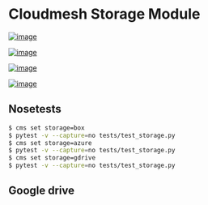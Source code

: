 # Cloudmesh Storage Module



[![image](https://img.shields.io/travis/TankerHQ/cloudmesh-storage.svg?branch=master)](https://travis-ci.org/TankerHQ/cloudmesn-storage)

[![image](https://img.shields.io/pypi/pyversions/cloudmesh-storage.svg)](https://pypi.org/project/cloudmesh-storage)

[![image](https://img.shields.io/pypi/v/cloudmesh-storage.svg)](https://pypi.org/project/cloudmesh-storage/)

[![image](https://img.shields.io/github/license/TankerHQ/python-cloudmesh-storage.svg)](https://github.com/TankerHQ/python-cloudmesh-storage/blob/master/LICENSE)

## Nosetests

```bash
$ cms set storage=box
$ pytest -v --capture=no tests/test_storage.py
$ cms set storage=azure
$ pytest -v --capture=no tests/test_storage.py
$ cms set storage=gdrive
$ pytest -v --capture=no tests/test_storage.py
```

## Google drive

